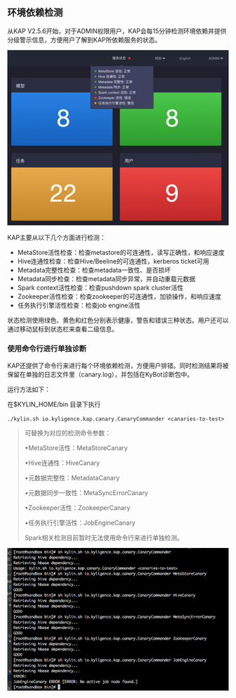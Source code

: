 ## 环境依赖检测

从KAP V2.5.6开始，对于ADMIN权限用户，KAP会每15分钟检测环境依赖并提供分级警示信息，方便用户了解到KAP所依赖服务的状态。

![服务状态检测](images/service_status.cn.png)

KAP主要从以下几个方面进行检测：

* MetaStore活性检查：检查metastore的可连通性，读写正确性，和响应速度
* Hive连通性检查：检查Hive/Beeline的可连通性，kerberos ticket可用
* Metadata完整性检查：检查metadata一致性、是否损坏
* Metadata同步检查：检查metadata同步异常，并自动重载元数据
* Spark context活性检查：检查pushdown spark cluster活性
* Zookeeper活性检查：检查zookeeper的可连通性，加锁操作，和响应速度
* 任务执行引擎活性检查：检查job engine活性

状态检测使用绿色、黄色和红色分别表示健康，警告和错误三种状态。用户还可以通过移动鼠标到状态栏来查看二级信息。

### 使用命令行进行单独诊断

KAP还提供了命令行来进行每个环境依赖检测，方便用户排错。同时检测结果将被保留在单独的日志文件里（canary.log），并包括在KyBot诊断包中。

运行方法如下：

在$KYLIN_HOME/bin 目录下执行

`./kylin.sh io.kyligence.kap.canary.CanaryCommander <canaries-to-test>`

> <canaries-to-test>可替换为对应的检测命令参数：
>
> •MetaStore活性：MetaStoreCanary 
>
> •Hive连通性：HiveCanary
>
> •元数据完整性：MetadataCanary
>
> •元数据同步一致性：MetaSyncErrorCanary
>
> •Zookeeper活性：ZookeeperCanary
>
> •任务执行引擎活性：JobEngineCanary
>
> Spark相关检测目前暂时无法使用命令行来进行单独检测。

![canary command line](images/canary.png)